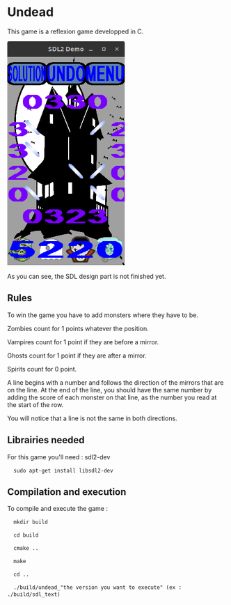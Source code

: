 # Undead #

This game is a reflexion game developped in C. 

![Undead Snapshot](Capture.png?raw=true "snapshot")

As you can see, the SDL design part is not finished yet.

## Rules 

To win the game you have to add monsters where they have to be. 

Zombies count for 1 points whatever the position. 

Vampires count for 1 point if they are before a mirror.

Ghosts count for 1 point if they are after a mirror.

Spirits count for 0 point. 

A line begins with a number and follows the direction of the mirrors that are on the line. At the end of the line, you should have the same number by adding the score of each monster on that line, as the number you read at the start of the row.

You will notice that a line is not the same in both directions.


## Librairies needed

For this game you'll need : sdl2-dev 

```
  sudo apt-get install libsdl2-dev
```

## Compilation and execution

To compile and execute the game :

```
  mkdir build
```
```
  cd build
```
```
  cmake ..
```
```
  make
```
```
  cd ..
```
```
  ./build/undead_"the version you want to execute" (ex : ./build/sdl_text)
```
